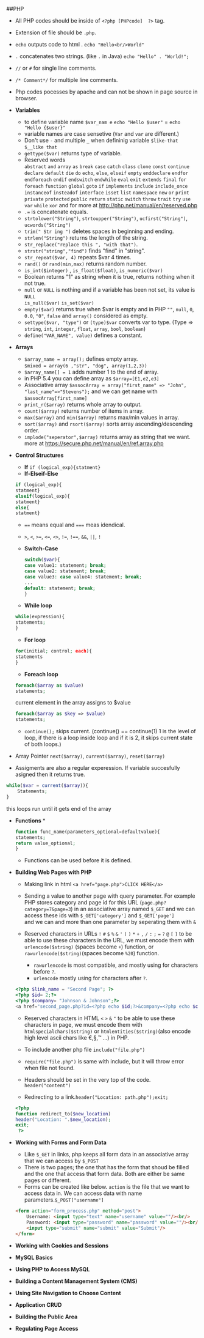 ##PHP
* All PHP codes should be inside of `<?php [PHPcode]  ?>` tag.
* Extension of file should be `.php`.
* `echo` outputs code to html . `echo "Hello<br/>World"`
* `.` concatenates two strings. (like `.` in Java) `echo "Hello" . "World!";` 
* `//` or `#` for single line comments.
* `/* Comment*/` for multiple line comments.
* Php codes pocesses by apache and can not be shown in page source in browser.
* **Variables**
    * to define variable name `$var_nam e` `echo "Hello $user"` = `echo "Hello {$user}"`
    * variable names are case sensetive (`Var` and `var` are different.)
    * Don't use `-` and multiple `_` when defininig variable `$like-that` `$__like that`
    * `gettype($var)` returns type of variable.
    * Reserved words    
        `abstract` `and` `array` `as` `break` `case` `catch` `class` `clone` `const` `continue` `declare` `default` `die` `do` `echo`, `else`, `elseif` `empty` `enddeclare` `endfor` `endforeach` `endif` `endswitch` `endwhile` `eval` `exit` `extends` `final` `for` `foreach` `function` `global` `goto` `if` `implements` `include` `include_once` `instanceof` `insteadof` `interface` `isset` `list` `namespace` `new` `or` `print` `private` `protected` `public` `return` `static` `switch` `throw` `trait` `try` `use` `var` `while` `xor`  and for more at http://php.net/manual/en/reserved.php
    * `.=` is concatenate equals.
    * `strtolower("String")`, `strtoupper("String")`, `ucfirst("String")`, `ucwords("String")`
    * `trim(" Str ing ")` deletes spaces in beginning and ending.
    * `strlen("String")` returns the length of the string. 
    * `str_replace("replace this ", "with that")`.
    * `strstr("string","find")` finds "find" in "string".
    * `str_repeat($var, 4)` repeats $var 4 times.
    * `rand()` or `rand(min,max)` returns random number.
    * `is_int($integer)` , `is_float($float)`, `is_numeric($var)`
    * Boolean returns "1" as string when it is true, returns nothing when it not true.
    * `null` or `NULL` is nothing and if a variable has been not set, its value is `NULL`     
    `is_null($var)` `is_set($var)`
    * `empty($var)` returns true when $var is empty and in PHP `""`, `null`, `0`, `0.0`, `"0"`, `false` and `array()` considered as empty.     
    * `settype($var, "type")`  or `(type)$var` converts  var to type.
        (Type => `string`, `int`, `integer`, `float`, `array`, `bool`, `boolean`)
    * `define("VAR_NAME", value)` defines a constant.

 
* **Arrays**
    * `$array_name = array();` defines empty array.   
      `$mixed = array(6 ,"str", "dog", array(1,2,3))`
    * `$array_name[] = 1` adds number 1 to the end of array.
    * in PHP 5.4 you can define array as `$array=[E1,e2,e3]`
    * Associative array `$assocArray = array("first_name" => "John", "last_name"=>"Stevens");` and we can get name with `$assocArray[first_name]`
    * `print_r($array)` returns whole array to output.
    * `count($array)` returns number of items in array.
    * `max($array)` and `min($array)` returns max/min values in array. 
    * `sort($array)` and `rsort($array)` sorts array ascending/descending order. 
    * `implode("seperator",$array)` returns array as string that we want.
        more at https://secure.php.net/manual/en/ref.array.php

* **Control Structures**
    * **If** `if (logical_exp){statment}`
    * **If-Elseif-Else** 
    ```php
    if (logical_exp){
    statment}
    elseif(logical_exp){
    statment}
    else{
    statment}
    ```
    * `==` means equal and `===` meas idendical.
    * `>`, `<`, `>=`, `<=`, `<>`, `!=`, `!==`, `&&`, `||`, `!`
    

    * **Switch-Case**
        ```php
        switch($var){
        case value1: statement; break;
        case value2: statement; break;
        case value3: case value4: statement; break;
        ...
        default: statement; break;
        }
        ```

    * **While loop**
    ```php
    while(expression){
    statements;
    }
    ```
    * **For loop**
    ```php
    for(initial; control; each){
    statements
    }
    ```
    * **Foreach loop**
    ```php
    foreach($array as $value)
    statements; 
    ```
    current element in the array assigns to $value
    ```php
    foreach($array as $key => $value)
    statements; 
    ```
    * `continue();` skips current. (continue() == continue(1) 1 is the level of loop, if there is a loop inside loop and if it is 2, it skips current state of both loops.)
* Array Pointer `next($array)`, `current($array)`, `reset($array)` 
* Assigments are also a regular experession. If variable succesfully asigned then it returns true.
```php
while($var = current($array)){
    Statements;
}
``` 
this loops run until it gets end of the array

* **Functions**
    * 
    ```php
    function func_name(parameters_optional=defaultvalue){
    statements;
    return value_optional;
    }
    ```
    * Functions can be used before it is defined.

* **Building Web Pages with PHP**
    * Making link in html `<a href="page.php">CLICK HERE</a>`
    * Sending a value to another page with query parameter.
    For example PHP stores category and page id for this URL (`page.php?category=7&page=3`) in an associative array named `$_GET`
    and we can access these ids with `$_GET['category']` and `$_GET['page']`   
    and we can and more than one parameter by seperating  them with `&` 

    * Reserved characters in URLs
    `!` `#` `$` `%` `&` `'` `(` `)` `*` `+` `,` `/` `:` `;` `=` `?` `@` `[` `]`
    to be able to use these characters in the URL, we must encode them with `urlencode($string)` (spaces become `+`) function, or `rawurlencode($string)`(spaces become `%20`) function. 
        * `rawurlencode` is most compatible, and mostly using for characters before `?`.
        * `urlencode` mostly using for characters after `?`. 

    ```php
    <?php $link_name = "Second Page"; ?>
    <?php $id= 2;?>
    <?php $company= "Johnson & Johnson";?>
    <a href="second_page.php?id=<?php echo $id;?>&company=<?php echo $company;?>"><?php echo $link_name; ?></a>

    ```
    * Reserved characters in HTML
    `<` `>` `&` `"` to be able to use these characters in page, we must encode them with `htmlspecialchars($string)` or `htmlentities($string)`(also encode high level ascii chars like €,§,™ ...) in PHP. 
    
    * To include another php file `include("file.php")`
    * `require("file.php")` is same with include, but it will throw error when file not found.
    * Headers should be set in the very top of the code.
    `header("content")`
    * Redirecting to a link.`header("Location: path.php");exit;`
    ```php
    <?php 
    function redirect_to($new_location)
    header("Location: ".$new_location);
    exit;
     ?>
    ```   

* **Working with Forms and Form Data**
    * Like `$_GET` in links, php keeps all form data in an associative array that we can access by `$_POST`
    * There is two pages; the one that has the form that shoud be filled and the one that access that form data. Both are either be same pages or different. 
    * Forms can be created like below. `action` is the file that we want to access data in. We can access data with name parameters.`$_POST["username"]`
    ```html
    <form action="form_process.php" method="post">
        Username: <input type="text" name="username" value=""/><br/>
        Password: <input type="password" name="password" value=""/><br/><br/>
        <input type="submit" name="submit" value="Submit"/> 
    </form>
    ```


* **Working with Cookies and Sessions**

* **MySQL Basics**

* **Using PHP to Access MySQL**

* **Building a Content Management System (CMS)**

* **Using Site Navigation to Choose Content**

* **Application CRUD**

* **Building the Public Area**

* **Regulating Page Access**
